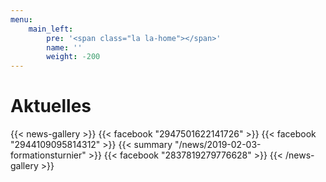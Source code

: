 ```yaml
---
menu:
    main_left:
        pre: '<span class="la la-home"></span>'
        name: ''
        weight: -200
---
```

# Aktuelles
{{< news-gallery >}}
{{< facebook "2947501622141726" >}}
{{< facebook "2944109095814312" >}}
{{< summary "/news/2019-02-03-formationsturnier" >}}
{{< facebook "2837819279776628" >}}
{{< /news-gallery >}}
